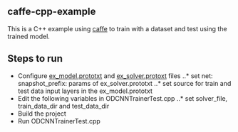 ## caffe-cpp-example
This is a C++ example using [caffe](http://caffe.berkeleyvision.org/) to train with a dataset and test using the trained model.

## Steps to run
* Configure [ex_model.prototxt](https://github.com/thushv89/caffe-cpp-example/blob/master/prototxt/ex_model.prototxt) and [ex_solver.protoxt](https://github.com/thushv89/caffe-cpp-example/blob/master/prototxt/ex_solver.prototxt) files 
..* set net: snapshot_prefix: params of ex_solver.prototxt
..* set source for train and test data input layers in the ex_model.prototxt
* Edit the following variables in ODCNNTrainerTest.cpp
..* set solver_file, train_data_dir and test_data_dir
* Build the project
* Run ODCNNTrainerTest.cpp
